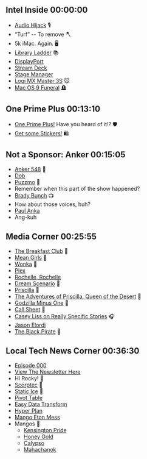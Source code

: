 ## Intel Inside 00:00:00
* [Audio Hijack](https://rogueamoeba.com/audiohijack/) 🎙️
* “Turf” -- To remove 🪓
* 5k iMac. Again. 🖥️
* [Library Ladder](https://www.thisoldhouse.com/home-offices/21017170/how-to-build-a-rolling-library-ladder) 📚
* [DisplayPort](https://en.wikipedia.org/wiki/DisplayPort)
* [Stream Deck](https://www.elgato.com/us/en/s/welcome-to-stream-deck)
* [Stage Manager](https://support.apple.com/guide/ipad/move-resize-and-organize-windows-ipad1240f36f/ipados)
* [Logi MX Master 3S](https://www.logitech.com/en-us/products/mice/mx-master-3s.html) 🐭
* [Mac OS 9 Funeral](https://512pixels.net/2022/05/mac-os-9-funeral/) 🪦

## One Prime Plus 00:13:10
* [One Prime Plus!](https://oneprimeplus.com) Have you heard of it!? 🛡️
* [Get some Stickers!](https://hemisphericviews.bigcartel.com) 🛍️

## Not a Sponsor: Anker 00:15:05
* [Anker 548](https://www.anker.com/products/a1294?variant=42631739768982) 🔋
* [Dob](https://en.wiktionary.org/wiki/dob)
* [Puzzmo](https://puzzmo.com) 🧩
* Remember when this part of the show happened?
* [Brady Bunch](https://en.wikipedia.org/wiki/The_Brady_Bunch) 📺
* How about those voices, huh?
* [Paul Anka](https://en.wikipedia.org/wiki/Paul_Anka)
* Ang-kuh

## Media Corner 00:25:55
* [The Breakfast Club](https://www.themoviedb.org/movie/2108-the-breakfast-club) 🍿
* [Mean Girls](https://www.themoviedb.org/movie/673593-mean-girls) 🍿
* [Wonka](https://www.themoviedb.org/movie/787699-wonka) 🍿
* [Plex](https://plex.tv)
* [Rochelle, Rochelle](https://seinfeld.fandom.com/wiki/Rochelle,_Rochelle)
* [Dream Scenario](https://www.themoviedb.org/movie/823482-dream-scenario) 🍿
* [Priscilla](https://www.themoviedb.org/movie/1020006-priscilla) 🍿
* [The Adventures of Priscilla, Queen of the Desert](https://www.themoviedb.org/movie/2759-the-adventures-of-priscilla-queen-of-the-desert) 🍿
* [Godzilla Minus One](https://www.themoviedb.org/movie/940721-1-0) 🍿
* [Call Sheet](https://www.caseyliss.com/2023/8/7/callsheet) 📱
* [Casey Liss on Really Specific Stories](https://www.rsspod.net/casey-liss) 🎧
* [Jason Elordi](https://en.wikipedia.org/wiki/Jacob_Elordi)
* [The Black Pirate](https://www.themoviedb.org/movie/50075-the-black-pirate) 🍿

## Local Tech News Corner 00:36:30
* [Episode 000](https://listen.hemisphericviews.com/000)
* [View The Newsletter Here](https://cdn.hemisphericviews.com/103_computer-club.png)
* Hi Rocky! 🦜
* [Scorptec](https://www.scorptec.com.au) 🦂
* [Static Ice](https://staticice.com.au) 🧊
* [Pivot Table](https://en.wikipedia.org/wiki/Pivot_table)
* [Easy Data Transform](https://www.easydatatransform.com)
* [Hyper Plan](https://www.hyperplan.com)
* [Mango Eton Mess](https://www.lovefood.com/recipes/139637/mary-berrys-mango-eton-mess-recipe)
* Mangos 🥭
	* [Kensington Pride](https://en.wikipedia.org/wiki/Kensington_Pride)
	* [Honey Gold](https://en.wikipedia.org/wiki/Honey_Gold)
	* [Calypso](https://calypsomango.com.au/our-story/)
	* [Mahachanok](https://en.wikipedia.org/wiki/Mahachanok_(mango))